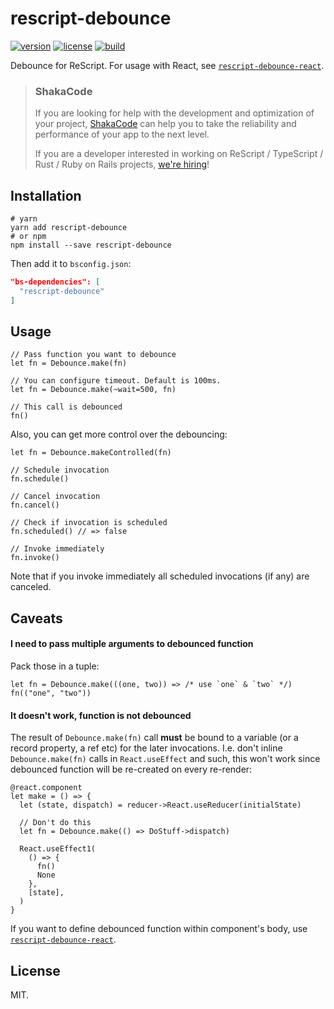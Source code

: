 # rescript-debounce

[![version](https://img.shields.io/npm/v/rescript-debounce.svg?style=flat-square)](https://www.npmjs.com/package/rescript-debounce)
[![license](https://img.shields.io/npm/l/rescript-debounce.svg?style=flat-square)](https://www.npmjs.com/package/rescript-debounce)
[![build](https://github.com/shakacode/rescript-debounce/actions/workflows/ci.yml/badge.svg)](https://github.com/shakacode/rescript-debounce/actions/workflows/ci.yml)

Debounce for ReScript. For usage with React, see [`rescript-debounce-react`](https://www.npmjs.com/package/rescript-debounce-react).

> ### ShakaCode
> If you are looking for help with the development and optimization of your project, [ShakaCode](https://www.shakacode.com) can help you to take the reliability and performance of your app to the next level.
>
> If you are a developer interested in working on ReScript / TypeScript / Rust / Ruby on Rails projects, [we're hiring](https://www.shakacode.com/career/)!

## Installation

```shell
# yarn
yarn add rescript-debounce
# or npm
npm install --save rescript-debounce
```

Then add it to `bsconfig.json`:

```json
"bs-dependencies": [
  "rescript-debounce"
]
```

## Usage

```rescript
// Pass function you want to debounce
let fn = Debounce.make(fn)

// You can configure timeout. Default is 100ms.
let fn = Debounce.make(~wait=500, fn)

// This call is debounced
fn()
```

Also, you can get more control over the debouncing:

```rescript
let fn = Debounce.makeControlled(fn)

// Schedule invocation
fn.schedule()

// Cancel invocation
fn.cancel()

// Check if invocation is scheduled
fn.scheduled() // => false

// Invoke immediately
fn.invoke()
```

Note that if you invoke immediately all scheduled invocations (if any) are canceled.

## Caveats
#### I need to pass multiple arguments to debounced function
Pack those in a tuple:

```rescript
let fn = Debounce.make(((one, two)) => /* use `one` & `two` */)
fn(("one", "two"))
```

#### It doesn't work, function is not debounced
The result of `Debounce.make(fn)` call **must** be bound to a variable (or a record property, a ref etc) for the later invocations. I.e. don't inline `Debounce.make(fn)` calls in `React.useEffect` and such, this won't work since debounced function will be re-created on every re-render:

```rescript
@react.component
let make = () => {
  let (state, dispatch) = reducer->React.useReducer(initialState)

  // Don't do this
  let fn = Debounce.make(() => DoStuff->dispatch)

  React.useEffect1(
    () => {
      fn()
      None
    },
    [state],
  )
}
```

If you want to define debounced function within component's body, use [`rescript-debounce-react`](https://www.npmjs.com/package/rescript-debounce-react).

## License

MIT.
